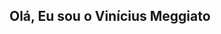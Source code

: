 ## Olá, Eu sou o Vinícius Meggiato
<!--
**viniciusmeggiato/viniciusmeggiato** is a ✨ _special_ ✨ repository because its `README.md` (this file) appears on your GitHub profile.

- 🌱 Cursando o primeiro semestre de Engenharia de Software
